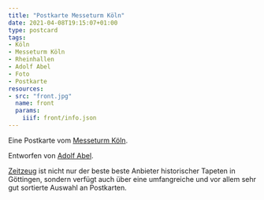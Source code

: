 ```yaml
---
title: "Postkarte Messeturm Köln"
date: 2021-04-08T19:15:07+01:00
type: postcard
tags:
- Köln
- Messeturm Köln
- Rheinhallen
- Adolf Abel
- Foto
- Postkarte
resources:
- src: "front.jpg"
  name: front
  params:
    iiif: front/info.json
---
```


Eine Postkarte vom [Messeturm Köln](https://de.wikipedia.org/wiki/Messeturm_K%C3%B6ln).

<!--more-->
Entworfen von [Adolf Abel](/tags/Adolf-Abel).

<div class="source"><a href="http://zeitzeug.de/">Zeitzeug</a> ist nicht nur der beste beste Anbieter historischer Tapeten in Göttingen, sondern verfügt auch über eine umfangreiche und vor allem sehr gut sortierte Auswahl an Postkarten.</div>
